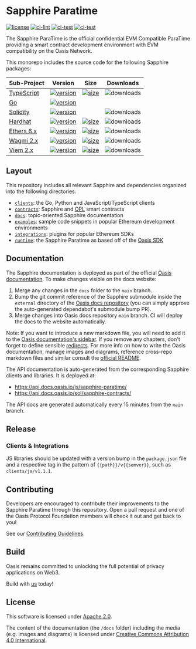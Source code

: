 # Sapphire Paratime

[![license](https://img.shields.io/github/license/oasisprotocol/sapphire-paratime.svg)](https://github.com/oasisprotocol/sapphire-paratime/blob/main/LICENSE)
[![ci-lint](https://github.com/oasisprotocol/sapphire-paratime/actions/workflows/ci-lint.yaml/badge.svg)](https://github.com/oasisprotocol/sapphire-paratime/actions/workflows/ci-lint.yaml)
[![ci-test](https://github.com/oasisprotocol/sapphire-paratime/actions/workflows/ci-test.yaml/badge.svg)](https://github.com/oasisprotocol/sapphire-paratime/actions/workflows/ci-test.yaml)
[![ci-test](https://github.com/oasisprotocol/sapphire-paratime/actions/workflows/contracts-test.yaml/badge.svg)](https://github.com/oasisprotocol/sapphire-paratime/actions/workflows/contracts-test.yaml)

The Sapphire ParaTime is the official confidential EVM Compatible ParaTime
providing a smart contract development environment with EVM compatibility
on the Oasis Network.

This monorepo includes the source code for the following Sapphire packages:

| Sub-Project                               | Version                                        | Size                                              | Downloads                         |
| ----------------------------------------- | ---------------------------------------------- | ------------------------------------------------- | --------------------------------- |
| [TypeScript][client-npm]           | [![version][client-version]][client-npm]       | [![size][client-size]][client-bundlephobia]       | ![downloads][client-downloads]    |
| [Go][go-pkg]                       | [![version][go-version]][go-pkg]               |                                                   |                                   |
| [Solidity][contracts-npm] | [![version][contracts-version]][contracts-npm] |                                                   | ![downloads][contracts-downloads] |
| [Hardhat][hardhat-npm]             | [![version][hardhat-version]][hardhat-npm]     | [![size][hardhat-size]][hardhat-bundlephobia]     | ![downloads][hardhat-downloads]   |
| [Ethers 6.x][ethers-v6-npm]       | [![version][ethers-v6-version]][ethers-v6-npm] | [![size][ethers-v6-size]][ethers-v6-bundlephobia] | ![downloads][ethers-v6-downloads] |
| [Wagmi 2.x][wagmi-v2-npm]         | [![version][wagmi-v2-version]][wagmi-v2-npm]   | [![size][wagmi-v2-size]][wagmi-v2-bundlephobia]   | ![downloads][wagmi-v2-downloads]  |
| [Viem 2.x][viem-v2-npm]           | [![version][viem-v2-version]][viem-v2-npm]     | [![size][viem-v2-size]][viem-v2-bundlephobia]     | ![downloads][viem-v2-downloads]   |


[go-pkg]: https://pkg.go.dev/github.com/oasisprotocol/sapphire-paratime

[hardhat-npm]: https://www.npmjs.com/package/@oasisprotocol/sapphire-hardhat
[contracts-npm]: https://www.npmjs.com/package/@oasisprotocol/sapphire-contracts
[client-npm]: https://www.npmjs.com/package/@oasisprotocol/sapphire-paratime
[ethers-v6-npm]: https://www.npmjs.com/package/@oasisprotocol/sapphire-ethers-v6
[viem-v2-npm]: https://www.npmjs.com/package/@oasisprotocol/sapphire-viem-v2
[wagmi-v2-npm]: https://www.npmjs.com/package/@oasisprotocol/sapphire-wagmi-v2

[go-version]: https://img.shields.io/github/go-mod/go-version/oasisprotocol/sapphire-paratime?filename=clients%2Fgo%2Fgo.mod
[hardhat-version]: https://img.shields.io/npm/v/@oasisprotocol/sapphire-hardhat
[contracts-version]: https://img.shields.io/npm/v/@oasisprotocol/sapphire-contracts
[client-version]: https://img.shields.io/npm/v/@oasisprotocol/sapphire-paratime
[ethers-v6-version]: https://img.shields.io/npm/v/@oasisprotocol/sapphire-ethers-v6
[viem-v2-version]: https://img.shields.io/npm/v/@oasisprotocol/sapphire-viem-v2
[wagmi-v2-version]: https://img.shields.io/npm/v/@oasisprotocol/sapphire-wagmi-v2

[hardhat-size]: https://img.shields.io/bundlephobia/minzip/@oasisprotocol/sapphire-hardhat
[client-size]: https://img.shields.io/bundlephobia/minzip/@oasisprotocol/sapphire-paratime
[ethers-v6-size]: https://img.shields.io/bundlephobia/minzip/@oasisprotocol/sapphire-ethers-v6
[viem-v2-size]: https://img.shields.io/bundlephobia/minzip/@oasisprotocol/sapphire-viem-v2
[wagmi-v2-size]: https://img.shields.io/bundlephobia/minzip/@oasisprotocol/sapphire-wagmi-v2

[hardhat-bundlephobia]: https://bundlephobia.com/package/@oasisprotocol/sapphire-hardhat
[client-bundlephobia]: https://bundlephobia.com/package/@oasisprotocol/sapphire-paratime
[ethers-v6-bundlephobia]: https://bundlephobia.com/package/@oasisprotocol/sapphire-ethers-v6
[viem-v2-bundlephobia]: https://bundlephobia.com/package/@oasisprotocol/sapphire-viem-v2
[wagmi-v2-bundlephobia]: https://bundlephobia.com/package/@oasisprotocol/sapphire-wagmi-v2

[hardhat-downloads]: https://img.shields.io/npm/dm/@oasisprotocol/sapphire-hardhat.svg
[contracts-downloads]: https://img.shields.io/npm/dm/@oasisprotocol/sapphire-contracts.svg
[client-downloads]: https://img.shields.io/npm/dm/@oasisprotocol/sapphire-paratime.svg
[ethers-v6-downloads]: https://img.shields.io/npm/dm/@oasisprotocol/sapphire-ethers-v6.svg
[viem-v2-downloads]: https://img.shields.io/npm/dm/@oasisprotocol/sapphire-viem-v2.svg
[wagmi-v2-downloads]: https://img.shields.io/npm/dm/@oasisprotocol/sapphire-wagmi-v2.svg

## Layout

This repository includes all relevant Sapphire and dependencies organized into
the following directories:

- [`clients`](./clients): the Go, Python and JavaScript/TypeScript clients
- [`contracts`](./contracts): Sapphire and [OPL](https://docs.oasis.io/dapp/opl/) smart contracts
- [`docs`](./docs): topic-oriented Sapphire documentation
- [`examples`](./examples/): sample code snippets in popular Ethereum
development environments
- [`integrations`](./integrations/): plugins for popular Ethereum SDKs
- [`runtime`](./runtime/): the Sapphire Paratime as based off of the
[Oasis SDK](https://github.com/oasisprotocol/oasis-sdk)

## Documentation

The Sapphire documentation is deployed as part of the official
[Oasis documentation](https://docs.oasis.io/dapp/sapphire/). To make changes
visible on the docs website:

1. Merge any changes in the `docs` folder to the `main` branch.
2. Bump the git commit reference of the Sapphire submodule inside the `external`
   directory of the [Oasis docs repository](https://github.com/oasisprotocol/docs)
   (you can simply approve the auto-generated dependabot's submodule bump PR).
3. Merge changes into Oasis docs repository `main` branch. CI will deploy the
   docs to the website automatically.

Note: If you want to introduce a new markdown file, you will need to add it to
the [Oasis documentation's sidebar](https://github.com/oasisprotocol/docs/blob/main/sidebarDapp.ts).
If you remove any chapters, don't forget to define sensible [redirects](https://github.com/oasisprotocol/docs/blob/main/redirects.ts).
For more info on how to write the Oasis documentation, manage images and
diagrams, reference cross-repo markdown files and similar consult the
[official README](https://github.com/oasisprotocol/docs/blob/main/README.md).

The API documentation is auto-generated from the corresponding Sapphire
clients and libraries. It is deployed at:

* https://api.docs.oasis.io/js/sapphire-paratime/
* https://api.docs.oasis.io/sol/sapphire-contracts/

The API docs are generated automatically every 15 minutes from the `main`
branch.

## Release

### Clients & Integrations

JS libraries should be updated with a version bump in the `package.json`
file and a respective tag in the pattern of `{{path}}/v{{semver}}`, such as
`clients/js/v1.1.1`.

## Contributing

Developers are encouraged to contribute their improvements to the Sapphire
Paratime through this repository. Open a pull request and one of the Oasis
Protocol Foundation members will check it out and get back to you!

See our [Contributing Guidelines](CONTRIBUTING.md).

## Build

Oasis remains committed to unlocking the full potential of privacy applications
on Web3.

Build with [us](https://oasisprotocol.org/opl#how-to-get-started) today!

## License

This software is licensed under [Apache 2.0](./LICENSE).

The content of the documentation (the `/docs` folder) including the media (e.g.
images and diagrams) is licensed under [Creative Commons Attribution 4.0
International](./LICENSE-docs).
